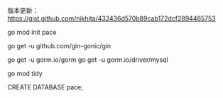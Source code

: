 版本更新：https://gist.github.com/nikhita/432436d570b89cab172dcf2894465753

go mod init pace

go get -u github.com/gin-gonic/gin

go get -u gorm.io/gorm
go get -u gorm.io/driver/mysql

go mod tidy

CREATE DATABASE pace;